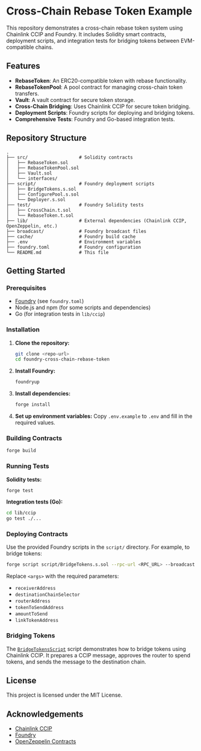 # Cross-Chain Rebase Token Example

This repository demonstrates a cross-chain rebase token system using Chainlink CCIP and Foundry. It includes Solidity smart contracts, deployment scripts, and integration tests for bridging tokens between EVM-compatible chains.

## Features

- **RebaseToken**: An ERC20-compatible token with rebase functionality.
- **RebaseTokenPool**: A pool contract for managing cross-chain token transfers.
- **Vault**: A vault contract for secure token storage.
- **Cross-Chain Bridging**: Uses Chainlink CCIP for secure token bridging.
- **Deployment Scripts**: Foundry scripts for deploying and bridging tokens.
- **Comprehensive Tests**: Foundry and Go-based integration tests.

## Repository Structure

```
.
├── src/                   # Solidity contracts
│   ├── RebaseToken.sol
│   ├── RebaseTokenPool.sol
│   ├── Vault.sol
│   └── interfaces/
├── script/                # Foundry deployment scripts
│   ├── BridgeTokens.s.sol
│   ├── ConfigurePool.s.sol
│   └── Deployer.s.sol
├── test/                  # Foundry Solidity tests
│   ├── CrossChain.t.sol
│   └── RebaseToken.t.sol
├── lib/                   # External dependencies (Chainlink CCIP, OpenZeppelin, etc.)
├── broadcast/             # Foundry broadcast files
├── cache/                 # Foundry build cache
├── .env                   # Environment variables
├── foundry.toml           # Foundry configuration
└── README.md              # This file
```

## Getting Started

### Prerequisites

- [Foundry](https://book.getfoundry.sh/) (see `foundry.toml`)
- Node.js and npm (for some scripts and dependencies)
- Go (for integration tests in `lib/ccip`)

### Installation

1. **Clone the repository:**

   ```sh
   git clone <repo-url>
   cd foundry-cross-chain-rebase-token
   ```

2. **Install Foundry:**

   ```sh
   foundryup
   ```

3. **Install dependencies:**

   ```sh
   forge install
   ```

4. **Set up environment variables:**
   Copy `.env.example` to `.env` and fill in the required values.

### Building Contracts

```sh
forge build
```

### Running Tests

**Solidity tests:**

```sh
forge test
```

**Integration tests (Go):**

```sh
cd lib/ccip
go test ./...
```

### Deploying Contracts

Use the provided Foundry scripts in the `script/` directory. For example, to bridge tokens:

```sh
forge script script/BridgeTokens.s.sol --rpc-url <RPC_URL> --broadcast --private-key <PRIVATE_KEY> --sig "run(address,uint64,address,address,uint256,address)" <args>
```

Replace `<args>` with the required parameters:

- `receiverAddress`
- `destinationChainSelector`
- `routerAddress`
- `tokenToSendAddress`
- `amountToSend`
- `linkTokenAddress`

### Bridging Tokens

The [`BridgeTokensScript`](script/BridgeTokens.s.sol) script demonstrates how to bridge tokens using Chainlink CCIP. It prepares a CCIP message, approves the router to spend tokens, and sends the message to the destination chain.

## License

This project is licensed under the MIT License.

## Acknowledgements

- [Chainlink CCIP](https://chain.link/ccip)
- [Foundry](https://book.getfoundry.sh/)
- [OpenZeppelin Contracts](https://github.com/OpenZeppelin/openzeppelin-contracts)
